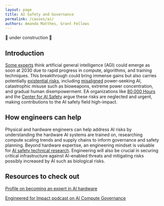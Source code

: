 ```yaml
---
layout: page
title: AI Safety and Governance
permalink: /causes/ai/
authors: Amanda Matthes, Grant Fellows
---
```


🚧 under construction 🚧

## Introduction

[Some experts](https://bluedot.org/blog/agi-timelines) think artificial general intelligence (AGI) could emerge as soon at 2030 due to rapid progress in compute, algorithms, and training techniques. This breakthrough could bring immense gains but also carries potentially [existential risks](https://80000hours.org/agi/#agi-could-bring-huge-benefits-but-poses-incredibly-serious-risks), including [misaligned](https://en.wikipedia.org/wiki/AI_alignment) power-seeking AI, catastrophic misuse such as bioweapons, extreme power concentration, and gradual human disempowerment. EA organizations like [80,000 Hours](https://80000hours.org/agi/) and the [Center for AI Safety](https://safe.ai/) argue these risks are neglected and urgent, making contributions to the AI safety field high-impact.

## How engineers can help
Physical and hardware engineers can help address AI risks by understanding the hardware AI systems are trained on, researching compute scaling trends and supply chains to inform governance and safety planning. Beyond hardware expertise, an engineering mindset is valuable for [AI safety technical research](https://80000hours.org/career-reviews/ai-safety-researcher/). Engineering will also be crucial in securing critical infrastructure against AI-enabled threats and mitigating risks possibly increased by AI such as biological risks.

## Resources to check out

[Profile on becoming an expert in AI hardware](https://80000hours.org/career-reviews/become-an-expert-in-ai-hardware/)

[Engineered for Impact podcast on AI Compute Governance](https://www.youtube.com/watch?v=yK5odT1jz-U)


